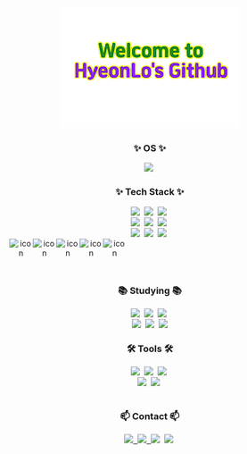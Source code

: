 
<!--타이틀 부분-->
<div align="center">
  <img src="./images/final_resized_sharpened_image.png">
</div>

<h3 align="center">✨ OS ✨</h3>
<div align="center">
  <img src=	https://img.shields.io/badge/mac%20os-000000?style=for-the-badge&logo=apple&logoColor=white />&nbsp
</div>
<!--내용 부분-->
<h3 align="center">✨ Tech Stack ✨</h3>
<div align="center">
  <img src="https://img.shields.io/badge/Java-ED8B00?style=for-the-badge&logo=openjdk&logoColor=white" />&nbsp
  <img src="https://img.shields.io/badge/springboot-6DB33F?style=for-the-badge&logo=springboot&logoColor=20232a" />&nbsp
  <img src="https://img.shields.io/badge/mysql-4479A1?style=for-the-badge&logo=mysql&logoColor=ffd35b" />&nbsp
</div>


<div align="center">
  <img src="https://img.shields.io/badge/Kibana-005571?style=for-the-badge&logo=Kibana&logoColor=white" />&nbsp
  <img src="https://img.shields.io/badge/redis-FF4438.svg?style=for-the-badge&logo=redis&logoColor=white" />&nbsp
  <img src="https://img.shields.io/badge/docker-2496ED.svg?style=for-the-badge&logo=docker&logoColor=white" />&nbsp
</div>
<div align="center">
  <img src="https://img.shields.io/badge/Prometheus-E6522C?style=for-the-badge&logo=Prometheus&logoColor=white" />&nbsp
  <img src="https://img.shields.io/badge/Jenkins-D24939?style=for-the-badge&logo=Jenkins&logoColor=white" />&nbsp
  <img src="https://img.shields.io/badge/LOGSTASH-D6D251?style=flat-square&logo=LOGSTASH&logoColor=white" />&nbsp
</div>

<div align="center">
<div style="display: flex; align-items: flex-start;"><img src="https://techstack-generator.vercel.app/java-icon.svg" alt="icon" width="42" height="42" /><img src="https://techstack-generator.vercel.app/mysql-icon.svg" alt="icon" width="42" height="42" /><img src="https://techstack-generator.vercel.app/docker-icon.svg" alt="icon" width="42" height="42" /><img src="https://techstack-generator.vercel.app/aws-icon.svg" alt="icon" width="42" height="42" /><img src="https://techstack-generator.vercel.app/github-icon.svg" alt="icon" width="42" height="42" /></div>
</div>

<br>

<h3 align="center">📚 Studying 📚</h3>
<div align="center">
  <img src="https://img.shields.io/badge/kotlin-7F52FF.svg?style=for-the-badge&logo=kotlin&logoColor=white" />&nbsp
  <img src="https://img.shields.io/badge/springsecurity-DB33F.svg?style=for-the-badge&logo=springsecurity&logoColor=white" />&nbsp
  <img src="https://img.shields.io/badge/apachekafka-231F20?style=for-the-badge&logo=apachekafka&logoColor=white" />&nbsp
  
</div>

<div align="center">
  <img src="https://img.shields.io/badge/postgresql-4169E1?style=for-the-badge&logo=postgresql&logoColor=white" />&nbsp
  <img src="https://img.shields.io/badge/jenkins-D24939?style=for-the-badge&logo=jenkins&logoColor=white" />&nbsp
  <img src="https://img.shields.io/badge/elasticsearch-005571?style=for-the-badge&logo=elasticsearch&logoColor=white" 
    </div>
  
<br>

<h3 align="center">🛠 Tools 🛠</h3>
<div align="center">
  <img src="https://img.shields.io/badge/git-F05033.svg?style=for-the-badge&logo=git&logoColor=white" />&nbsp
  <img src="https://img.shields.io/badge/github-181717.svg?style=for-the-badge&logo=github&logoColor=white" />&nbsp
  <img src="https://img.shields.io/badge/tistory-000000.svg?style=for-the-badge&logo=tistory&logoColor=white" />&nbsp
</div>

<div align="center">
  <img src="https://img.shields.io/badge/intellijidea-000000.svg?style=for-the-badge&logo=intellijidea&logoColor=37abff" />&nbsp
  <img src="https://img.shields.io/badge/eclipseide-2C2255.svg?style=for-the-badge&logo=eclipseide&logoColor=white" />&nbsp
</div>


<br>

<h3 align="center">📫 Contact 📫</h3>
<div align="center">
  <a href="https://ks12467.tistory.com">
    <img src="https://img.shields.io/badge/tistory-000000?style=for-the-badge&logo=tistory&logoColor=white" />&nbsp
  </a>
  <a href="best847283@gmail.com">
    <img
      src="https://img.shields.io/badge/best847283@gmail.com-D14836?style=for-the-badge&logo=gmail&logoColor=white"/>&nbsp
  </a>
  <img
      src="https://img.shields.io/badge/Slack-4A154B?style=for-the-badge&logo=slack&logoColor=white"/>&nbsp
  <img
      src="https://img.shields.io/badge/Figma-F24E1E?style=for-the-badge&logo=figma&logoColor=white"/>&nbsp
</div>




<!--
**ks12467/ks12467** is a ✨ _special_ ✨ repository because its `README.md` (this file) appears on your GitHub profile.

Here are some ideas to get you started:

- 🔭 I’m currently working on ...
- 🌱 I’m currently learning ...
- 👯 I’m looking to collaborate on ...
- 🤔 I’m looking for help with ...
- 💬 Ask me about ...
- 📫 How to reach me: ...
- 😄 Pronouns: ...
- ⚡ Fun fact: ...
-->
